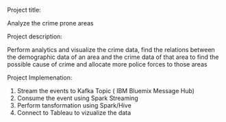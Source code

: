 

Project title:

 Analyze the crime prone areas


Project description: 

Perform analytics and visualize the crime data, find the relations between
the demographic data of an area and the crime data of that area to find the
possible cause of crime and allocate more police forces to those areas

Project Implemenation:

1) Stream the events to Kafka Topic ( IBM Bluemix Message Hub)
2) Consume the event using Spark Streaming
3) Perform tansformation using Spark/Hive
4) Connect to Tableau to vizualize the data
